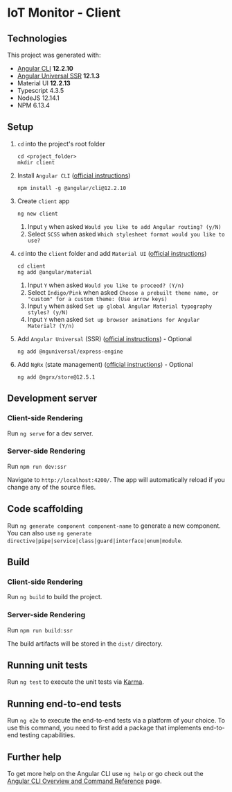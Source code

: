 # IoT Monitor - Client

## Technologies

This project was generated with:
- [Angular CLI](https://github.com/angular/angular-cli) **12.2.10**
- [Angular Universal SSR](https://angular.io/guide/universal) **12.1.3**
- Material UI **12.2.13**
- Typescript 4.3.5
- NodeJS 12.14.1
- NPM 6.13.4

## Setup
1. `cd` into the project's root folder
   ```
   cd <project_folder>
   mkdir client
   ```

2. Install `Angular CLI` ([official instructions](https://angular.io/guide/setup-local))
   ```
   npm install -g @angular/cli@12.2.10
   ```

3. Create `client` app
   ```
   ng new client
   ```

   1. Input `y` when asked `Would you like to add Angular routing? (y/N)`
   2. Select `SCSS` when asked `Which stylesheet format would you like to use?`

4. `cd` into the `client` folder and add `Material UI` ([official instructions](https://material.angular.io/guide/getting-started))
   ```
   cd client
   ng add @angular/material
   ```

   1. Input `Y` when asked `Would you like to proceed? (Y/n)`
   2. Select `Indigo/Pink` when asked `Choose a prebuilt theme name, or "custom" for a custom theme: (Use arrow keys)`
   3. Input `y` when asked `Set up global Angular Material typography styles? (y/N)`
   4. Input `Y` when asked `Set up browser animations for Angular Material? (Y/n)`

5. Add `Angular Universal` (SSR) ([official instructions](https://angular.io/guide/universal)) - Optional
   ```
   ng add @nguniversal/express-engine
   ```

6. Add `NgRx` (state management) ([official instructions](https://ngrx.io/guide/store/install)) - Optional
   ```
   ng add @ngrx/store@12.5.1
   ```

## Development server
### Client-side Rendering
Run `ng serve` for a dev server.

### Server-side Rendering
Run `npm run dev:ssr`

Navigate to `http://localhost:4200/`. The app will automatically reload if you change any of the source files.

## Code scaffolding

Run `ng generate component component-name` to generate a new component. You can also use `ng generate directive|pipe|service|class|guard|interface|enum|module`.

## Build
### Client-side Rendering
Run `ng build` to build the project.

### Server-side Rendering
Run `npm run build:ssr`

The build artifacts will be stored in the `dist/` directory.

## Running unit tests

Run `ng test` to execute the unit tests via [Karma](https://karma-runner.github.io).

## Running end-to-end tests

Run `ng e2e` to execute the end-to-end tests via a platform of your choice. To use this command, you need to first add a package that implements end-to-end testing capabilities.

## Further help

To get more help on the Angular CLI use `ng help` or go check out the [Angular CLI Overview and Command Reference](https://angular.io/cli) page.
